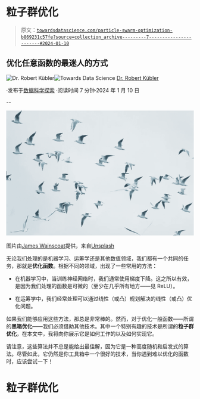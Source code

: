 # 粒子群优化

> 原文：[`towardsdatascience.com/particle-swarm-optimization-b869231c57fe?source=collection_archive---------7-----------------------#2024-01-10`](https://towardsdatascience.com/particle-swarm-optimization-b869231c57fe?source=collection_archive---------7-----------------------#2024-01-10)

## 优化任意函数的最迷人的方式

[](https://dr-robert-kuebler.medium.com/?source=post_page---byline--b869231c57fe--------------------------------)![Dr. Robert Kübler](https://dr-robert-kuebler.medium.com/?source=post_page---byline--b869231c57fe--------------------------------)[](https://towardsdatascience.com/?source=post_page---byline--b869231c57fe--------------------------------)![Towards Data Science](https://towardsdatascience.com/?source=post_page---byline--b869231c57fe--------------------------------) [Dr. Robert Kübler](https://dr-robert-kuebler.medium.com/?source=post_page---byline--b869231c57fe--------------------------------)

·发布于[数据科学探索](https://towardsdatascience.com/?source=post_page---byline--b869231c57fe--------------------------------) ·阅读时间 7 分钟·2024 年 1 月 10 日

--

![](img/f3784a1f79a963705c99d445f0ad998d.png)

图片由[James Wainscoat](https://unsplash.com/@tumbao1949?utm_source=medium&utm_medium=referral)提供，来自[Unsplash](https://unsplash.com/?utm_source=medium&utm_medium=referral)

无论我们处理的是机器学习、运筹学还是其他数值领域，我们都有一个共同的任务，那就是**优化函数**。根据不同的领域，出现了一些常用的方法：

+   在机器学习中，当训练神经网络时，我们通常使用梯度下降。这之所以有效，是因为我们处理的函数是可微的（至少在几乎所有地方——见 ReLU）。

+   在运筹学中，我们经常处理可以通过线性（或凸）规划解决的线性（或凸）优化问题。

如果我们能够应用这些方法，那总是非常棒的。然而，对于优化一般函数——所谓的**黑箱优化**——我们必须借助其他技术。其中一个特别有趣的技术是所谓的**粒子群优化**，在本文中，我将向你展示它是如何工作的以及如何实现它。

请注意，这些算法并不总是能给出最佳解，因为它是一种高度随机和启发式的算法。尽管如此，它仍然是你工具箱中一个很好的技术，当你遇到难以优化的函数时，应该尝试一下！

# 粒子群优化
